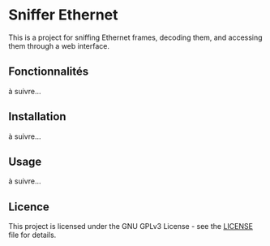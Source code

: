 # Sniffer Ethernet
This is a project for sniffing Ethernet frames, decoding them, and accessing them through a web interface. 

## Fonctionnalités
à suivre...

## Installation
à suivre...

## Usage
à suivre...

## Licence
This project is licensed under the GNU GPLv3 License - see the [LICENSE](LICENSE) file for details.

